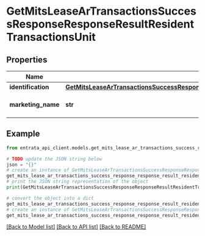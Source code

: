 # GetMitsLeaseArTransactionsSuccessResponseResponseResultResidentTransactionsUnit


## Properties

Name | Type | Description | Notes
------------ | ------------- | ------------- | -------------
**identification** | [**GetMitsLeaseArTransactionsSuccessResponseResponseResultResidentTransactionsUnitIdentification**](GetMitsLeaseArTransactionsSuccessResponseResponseResultResidentTransactionsUnitIdentification.md) |  | 
**marketing_name** | **str** | Unit marketing name | 

## Example

```python
from entrata_api_client.models.get_mits_lease_ar_transactions_success_response_response_result_resident_transactions_unit import GetMitsLeaseArTransactionsSuccessResponseResponseResultResidentTransactionsUnit

# TODO update the JSON string below
json = "{}"
# create an instance of GetMitsLeaseArTransactionsSuccessResponseResponseResultResidentTransactionsUnit from a JSON string
get_mits_lease_ar_transactions_success_response_response_result_resident_transactions_unit_instance = GetMitsLeaseArTransactionsSuccessResponseResponseResultResidentTransactionsUnit.from_json(json)
# print the JSON string representation of the object
print(GetMitsLeaseArTransactionsSuccessResponseResponseResultResidentTransactionsUnit.to_json())

# convert the object into a dict
get_mits_lease_ar_transactions_success_response_response_result_resident_transactions_unit_dict = get_mits_lease_ar_transactions_success_response_response_result_resident_transactions_unit_instance.to_dict()
# create an instance of GetMitsLeaseArTransactionsSuccessResponseResponseResultResidentTransactionsUnit from a dict
get_mits_lease_ar_transactions_success_response_response_result_resident_transactions_unit_from_dict = GetMitsLeaseArTransactionsSuccessResponseResponseResultResidentTransactionsUnit.from_dict(get_mits_lease_ar_transactions_success_response_response_result_resident_transactions_unit_dict)
```
[[Back to Model list]](../README.md#documentation-for-models) [[Back to API list]](../README.md#documentation-for-api-endpoints) [[Back to README]](../README.md)


